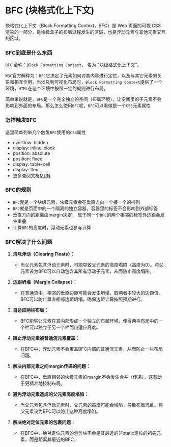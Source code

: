 # BFC (块格式化上下文)

块格式化上下文（Block Formatting Context，BFC）是 Web 页面的可视 CSS 渲染的一部分，是块级盒子的布局过程发生的区域，也是浮动元素与其他元素交互的区域。

### BFC到底是什么东西

`BFC` 全称：`Block Formatting Context`， 名为 "块级格式化上下文"。

`W3C`官方解释为：`BFC`它决定了元素如何对其内容进行定位，以及与其它元素的关系和相互作用，当涉及到可视化布局时，`Block Formatting Context`提供了一个环境，`HTML`在这个环境中按照一定的规则进行布局。

简单来说就是，`BFC`是一个完全独立的空间（布局环境），让空间里的子元素不会影响到外面的布局。那么怎么使用`BFC`呢，`BFC`可以看做是一个`CSS`元素属性

### 怎样触发BFC

这里简单列举几个触发`BFC`使用的`CSS`属性

- overflow: hidden
- display: inline-block
- position: absolute
- position: fixed
- display: table-cell
- display: flex
- 更多查阅文档[MDN](https://developer.mozilla.org/zh-CN/docs/Web/Guide/CSS/Block_formatting_context)

### BFC的规则

- `BFC`就是一个块级元素，块级元素会在垂直方向一个接一个的排列
- `BFC`就是页面中的一个隔离的独立容器，容器里的标签不会影响到外部标签
- 垂直方向的距离由margin决定， 属于同一个`BFC`的两个相邻的标签外边距会发生重叠
- 计算`BFC`的高度时，浮动元素也参与计算

### BFC解决了什么问题

1. **清除浮动（Clearing Floats）：**
   - 当父元素包含浮动元素时，可能导致父元素的高度塌陷（高度为0）。将父元素设为BFC可以自动包含其所有浮动子元素，从而防止高度塌陷。

2. **边距坍塌（Margin Collapse）：**
   - 在普通流中，相邻的垂直边距可能会发生坍塌，取两者中较大的边距值。BFC可以防止垂直相邻边距坍塌，确保边距计算按照预期进行。

3. **自适应两栏布局：**
   - BFC能够让元素在其内部形成一个独立的布局环境，使得两栏布局中的一个栏可以独立于另一个栏而自适应高度。

4. **阻止浮动元素被普通流元素覆盖：**
   - 在BFC中，浮动元素不会覆盖BFC内部的普通流元素，从而防止一些布局问题。

5. **解决内部元素之间margin传递的问题：**
   - 在BFC中，垂直相邻的块级元素的margin不会发生合并（传递），这有助于更精准地控制布局。

6. **避免浮动元素造成的父元素高度塌陷：**
   - 当父元素包含浮动元素时，父元素的高度可能会塌陷，导致布局混乱。将父元素设为BFC可以防止这种高度塌陷。

7. **解决绝对定位元素的包裹问题：**
   - 在BFC中，绝对定位元素的包含块不会是其最近的非static定位的祖先元素，而是距离其最近的BFC。

